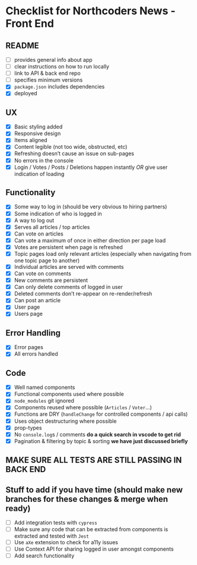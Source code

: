 # Checklist for Northcoders News - Front End

## README

- [ ] provides general info about app
- [ ] clear instructions on how to run locally
- [ ] link to API & back end repo
- [ ] specifies minimum versions
- [x] `package.json` includes dependencies
- [x] deployed

## UX

- [x] Basic styling added
- [x] Responsive design
- [x] Items aligned
- [x] Content legible (not too wide, obstructed, etc)
- [x] Refreshing doesn’t cause an issue on sub-pages
- [x] No errors in the console
- [x] Login / Votes / Posts / Deletions happen instantly _OR_ give user indication of loading

## Functionality

- [x] Some way to log in (should be very obvious to hiring partners)
- [x] Some indication of who is logged in
- [x] A way to log out
- [x] Serves all articles / top articles
- [x] Can vote on articles
- [x] Can vote a maximum of once in either direction per page load
- [x] Votes are persistent when page is refreshed
- [x] Topic pages load only relevant articles (especially when navigating from one topic page to another)
- [x] Individual articles are served with comments
- [x] Can vote on comments
- [x] New comments are persistent
- [x] Can only delete comments of logged in user
- [x] Deleted comments don’t re-appear on re-render/refresh
- [x] Can post an article
- [x] User page
- [x] Users page

## Error Handling

- [x] Error pages
- [x] All errors handled

## Code

- [x] Well named components
- [x] Functional components used where possible
- [x] `node_modules` git ignored
- [x] Components reused where possible (`Articles` / `Voter`...)
- [x] Functions are DRY (`handleChange` for controlled components / api calls)
- [x] Uses object destructuring where possible
- [x] prop-types
- [x] No `console.log`s / comments **do a quick search in vscode to get rid**
- [x] Pagination & filtering by topic & sorting **we have just discussed briefly**

## MAKE SURE ALL TESTS ARE STILL PASSING IN BACK END

## Stuff to add if you have time (should make new branches for these changes & merge when ready)

- [ ] Add integration tests with `cypress`
- [ ] Make sure any code that can be extracted from components is extracted and tested with `Jest`
- [ ] Use `aXe` extension to check for a11y issues
- [ ] Use Context API for sharing logged in user amongst components
- [ ] Add search functionality
